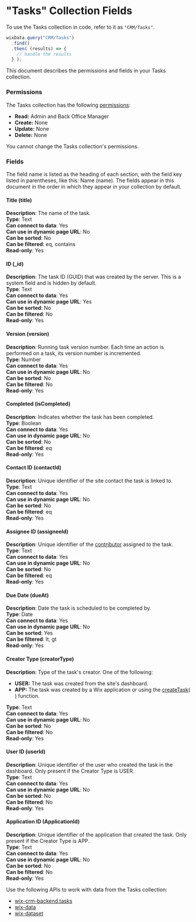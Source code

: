 

# "Tasks" Collection Fields







To use the Tasks collection in code, refer to it as `"CRM/Tasks"`.

```javascript
wixData.query("CRM/Tasks")
  .find()
  .then( (results) => {
    // handle the results
  } );
```

This document describes the permissions and fields in your Tasks collection. 

### Permissions 

The Tasks collection has the following [permissions](https://support.wix.com/en/article/about-collection-permissions):

-   **Read:** Admin and Back Office Manager
-   **Create:** None
-   **Update:** None
-   **Delete:** None

You cannot change the Tasks collection's permissions. 

### Fields 

The field name is listed as the heading of each section, with the field key listed in parentheses, like this: Name (name). The fields appear in this document in the order in which they appear in your collection by default.

#### Title (title) 

**Description**: The name of the task.  
**Type**: Text  
**Can connect to data**: Yes  
**Can use in dynamic page URL**: No  
**Can be sorted**: No  
**Can be filtered**: eq, contains  
**Read-only**: Yes

#### ID (\_id) 

**Description**: The task ID (GUID) that was created by the server. This is a system field and is hidden by default.  
**Type**: Text  
**Can connect to data**: Yes  
**Can use in dynamic page URL**: Yes  
**Can be sorted**: No  
**Can be filtered**: No  
**Read-only**: Yes

#### Version (version) 

**Description**: Running task version number. Each time an action is performed on a task, its version number is incremented.  
**Type**: Number  
**Can connect to data**: Yes  
**Can use in dynamic page URL**: No  
**Can be sorted**: No  
**Can be filtered**: No  
**Read-only**: Yes

#### Completed (isCompleted) 

**Description**: Indicates whether the task has been completed.  
**Type**: Boolean  
**Can connect to data**: Yes  
**Can use in dynamic page URL**: No  
**Can be sorted**: No  
**Can be filtered**: eq  
**Read-only**: Yes

#### Contact ID (contactId) 

**Description**: Unique identifier of the site contact the task is linked to.  
**Type**: Text  
**Can connect to data**: Yes  
**Can use in dynamic page URL**: No  
**Can be sorted**: No  
**Can be filtered**: eq  
**Read-only**: Yes

#### Assignee ID (assigneeId) 

**Description**: Unique identifier of the [contributor](https://support.wix.com/en/article/about-roles-permissions-contributors) assigned to the task.  
**Type**: Text  
**Can connect to data**: Yes  
**Can use in dynamic page URL**: No  
**Can be sorted**: No  
**Can be filtered**: eq  
**Read-only**: Yes

#### Due Date (dueAt) 

**Description**: Date the task is scheduled to be completed by.  
**Type**: Date  
**Can connect to data**: Yes  
**Can use in dynamic page URL**: No  
**Can be sorted**: Yes  
**Can be filtered**: lt, gt  
**Read-only**: Yes

#### Creator Type (creatorType) 

**Description**: Type of the task's creator. One of the following:

-   **USER:** The task was created from the site's dashboard. 
-   **APP:** The task was created by a Wix application or using the [createTask( )](https://www.wix.com/corvid/reference/wix-crm-backend.tasks.html#createTask) function.

**Type**: Text  
**Can connect to data**: Yes  
**Can use in dynamic page URL**: No  
**Can be sorted**: No  
**Can be filtered**: No  
**Read-only**: Yes

#### User ID (userId) 

**Description**: Unique identifier of the user who created the task in the dashboard. Only present if the Creator Type is USER.  
**Type**: Text  
**Can connect to data**: Yes  
**Can use in dynamic page URL**: No  
**Can be sorted**: No  
**Can be filtered**: No  
**Read-only**: Yes

#### Application ID (ApplicationId) 

**Description**: Unique identifier of the application that created the task. Only present if the Creator Type is APP.  
**Type**: Text  
**Can connect to data**: Yes  
**Can use in dynamic page URL**: No  
**Can be sorted**: No  
**Can be filtered**: No  
**Read-only**: Yes

Use the following APIs to work with data from the Tasks collection:

-   [wix-crm-backend.tasks](https://www.wix.com/corvid/reference/wix-crm-backend.tasks.html)
-   [wix-data](https://www.wix.com/corvid/reference/wix-data.html)
-   [wix-dataset](https://www.wix.com/corvid/reference/wix-dataset.html)